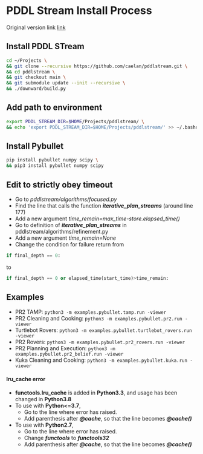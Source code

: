 # PDDL Stream Install Process

Original version link
[link](https://github.com/caelan/pddlstream.git)

## Install PDDL STream
```bash
cd ~/Projects \
&& git clone --recursive https://github.com/caelan/pddlstream.git \
&& cd pddlstream \
&& git checkout main \
&& git submodule update --init --recursive \
&& ./downward/build.py
```

## Add path to environment 
```bash
export PDDL_STREAM_DIR=$HOME/Projects/pddlstream/ \
&& echo 'export PDDL_STREAM_DIR=$HOME/Projects/pddlstream/' >> ~/.bashrc
```

## Install Pybullet
```bash
pip install pybullet numpy scipy \
&& pip3 install pybullet numpy scipy
```

## Edit to strictly obey timeout
* Go to *pddlstream/algorithms/focused.py*
* Find the line that calls the function ***iterative_plan_streams*** (around line 177)
* Add a new argument *time_remain=max_time-store.elapsed_time()*
* Go to definition of ***iterative_plan_streams*** in pddlstream/algorithms/refinement.py
* Add a new argument *time_remain=None*
* Change the condition for failure return from
```python
if final_depth == 0:
```
to
```python
if final_depth == 0 or elapsed_time(start_time)>time_remain:
```


## Examples
* PR2 TAMP: `python3 -m examples.pybullet.tamp.run -viewer`
* PR2 Cleaning and Cooking: `python3 -m examples.pybullet.pr2.run -viewer`
* Turtlebot Rovers: `python3 -m examples.pybullet.turtlebot_rovers.run -viewer`
* PR2 Rovers: `python3 -m examples.pybullet.pr2_rovers.run -viewer`
* PR2 Planning and Execution: `python3 -m examples.pybullet.pr2_belief.run -viewer`
* Kuka Cleaning and Cooking: `python3 -m examples.pybullet.kuka.run -viewer`

#### lru_cache error
* **functools.lru_cache** is added in **Python3.3**, and usage has been changed in **Python3.8**
* To use with **Python<=3.7**,
    * Go to the line where error has raised.
    * Add parenthesis after ***@cache***,  so that the line becomes ***@cache()***
* To use with **Python2.7**,
    * Go to the line where error has raised.
    * Change ***functools*** to ***functools32***
    * Add parenthesis after ***@cache***,  so that the line becomes ***@cache()***